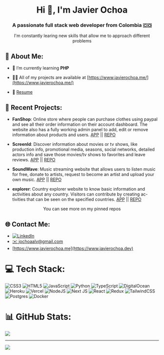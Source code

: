 <h1 align="center">Hi 👋, I'm Javier Ochoa</h1>
<h3 align="center">A passionate full stack web developer from Colombia 🇨🇴</h3>
<p align="center">I'm constantly learing new skills that allow me to approach different problems</p>


## 💫 About Me:

- 🌱 I’m currently learning **PHP**

- 👨‍💻 All of my projects are available at [https://www.javierochoa.me/](https://www.javierochoa.me/)

- 📄 [Resume](https://www.javierochoa.me/api/resume_en)


## 📌 Recent Projects:

* __FanShop__: Online store where people can purchase clothes using paypal and see all their order information on their account dashboard. The
website also has a fully working admin panel to add, edit or remove information about products and users. [APP](https://fanshop.vercel.app/) || [REPO](https://github.com/JavierOchoa/FanShop)

* __ScreenId__: Discover information about movies or tv shows, like production info, promotional media, seasons, social networks, detailed actors info and save those movies/tv shows to favorites and leave reviews. [APP](https://screen-id.vercel.app/) || [REPO](https://github.com/JavierOchoa/ScreenId)

* __SoundWave__: Music streaming website that allows users to listen music for free, donate to artists, request to become an artist and upload
your own music. [APP](https://soundwave-swart.vercel.app/) || [REPO](https://github.com/SoundWavePF/)

* __explorer__: Country explorer website to know basic information and activities about any country. Visitors can contribute by creating ac-
tivities that can be seen on the specified countries. [APP](https://explorer-liart.vercel.app/) || [REPO](https://github.com/JavierOchoa/explorer/)

<p align="center">You can see more on my pinned repos</p>

## 🌐 Contact Me:
- [![LinkedIn](https://img.shields.io/badge/LinkedIn-%230077B5.svg?logo=linkedin&logoColor=white)](https://linkedin.com/in/javierochoaalv)
- [✉️ jochoaalv@gmail.com](mailto:jochoaalv@gmail.com)
- [https://www.javierochoa.me](https://www.javierochoa.dev)

# 💻 Tech Stack:
![CSS3](https://img.shields.io/badge/css3-%231572B6.svg?style=for-the-badge&logo=css3&logoColor=white) ![HTML5](https://img.shields.io/badge/html5-%23E34F26.svg?style=for-the-badge&logo=html5&logoColor=white) ![JavaScript](https://img.shields.io/badge/javascript-%23323330.svg?style=for-the-badge&logo=javascript&logoColor=%23F7DF1E) ![Python](https://img.shields.io/badge/python-3670A0?style=for-the-badge&logo=python&logoColor=ffdd54) ![TypeScript](https://img.shields.io/badge/typescript-%23007ACC.svg?style=for-the-badge&logo=typescript&logoColor=white) ![DigitalOcean](https://img.shields.io/badge/DigitalOcean-%230167ff.svg?style=for-the-badge&logo=digitalOcean&logoColor=white) ![Heroku](https://img.shields.io/badge/heroku-%23430098.svg?style=for-the-badge&logo=heroku&logoColor=white) ![Vercel](https://img.shields.io/badge/vercel-%23000000.svg?style=for-the-badge&logo=vercel&logoColor=white) ![NodeJS](https://img.shields.io/badge/node.js-6DA55F?style=for-the-badge&logo=node.js&logoColor=white) ![Next JS](https://img.shields.io/badge/Next-black?style=for-the-badge&logo=next.js&logoColor=white) ![React](https://img.shields.io/badge/react-%2320232a.svg?style=for-the-badge&logo=react&logoColor=%2361DAFB) ![Redux](https://img.shields.io/badge/redux-%23593d88.svg?style=for-the-badge&logo=redux&logoColor=white) ![TailwindCSS](https://img.shields.io/badge/tailwindcss-%2338B2AC.svg?style=for-the-badge&logo=tailwind-css&logoColor=white) ![Postgres](https://img.shields.io/badge/postgres-%23316192.svg?style=for-the-badge&logo=postgresql&logoColor=white) ![Docker](https://img.shields.io/badge/docker-%230db7ed.svg?style=for-the-badge&logo=docker&logoColor=white)
# 📊 GitHub Stats:
![](https://github-readme-stats.vercel.app/api/top-langs/?username=javierochoa&theme=default&hide_border=false&include_all_commits=true&count_private=true&layout=compact)

---
[![](https://visitcount.itsvg.in/api?id=javierochoa&icon=0&color=12)](https://visitcount.itsvg.in)
